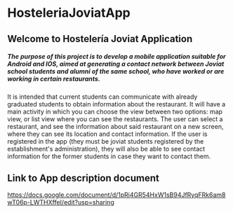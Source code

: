 # HosteleriaJoviatApp
## Welcome to Hostelería Joviat Application
##### The purpose of this project is to develop a mobile application suitable for Android and IOS, aimed at generating a contact network between Joviat school students and alumni of the same school, who have worked or are working in certain restaurants.
It is intended that current students can communicate with already graduated students to obtain information about the restaurant.
It will have a main activity in which you can choose the view between two options: map view, or list view where you can see the restaurants. The user can select a restaurant, and see the information about said restaurant on a new screen, where they can see its location and contact information. If the user is registered in the app (they must be joviat students registered by the establishment's administration), they will also be able to see contact information for the former students in case they want to contact them.

## Link to App description document
https://docs.google.com/document/d/1pRi4GR54HxW1sB94JfRyqFRk6am8wT06p-LWTHXffeI/edit?usp=sharing
